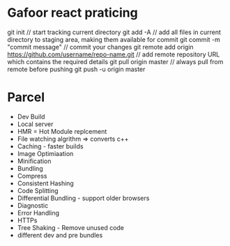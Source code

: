 # Gafoor react praticing

git init                                                           // start tracking current directory
git add -A                                                         // add all files in current directory to staging area, making them available for commit
git commit -m "commit message"                                     // commit your changes
git remote add origin https://github.com/username/repo-name.git    // add remote repository URL which contains the required details
git pull origin master                                             // always pull from remote before pushing
git push -u origin master

# Parcel
- Dev Build
- Local server
- HMR = Hot Module replcement 
- File watching algrithm => converts c++
- Caching - faster builds
- Image Optimiaation
- Minification
- Bundling
- Compress
- Consistent Hashing
- Code Splitting
- Differential Bundling - support older browsers
- Diagnostic
- Error Handling
- HTTPs
- Tree Shaking - Remove unused code 
- different dev and pre bundles